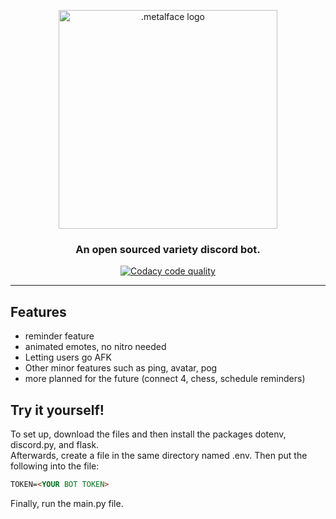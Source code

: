 <p align="center">
   <img src="https://i.imgur.com/pjqSS5A.png" width="350" alt=".metalface logo">
</p>
<h3 align="center">
   An open sourced variety discord bot.
</h3>
<p align="center">
<!--   <a href="https://ci.appveyor.com/project/fmbotdiscord/fmbot"><img src="https://ci.appveyor.com/api/projects/status/wy7md66rtm8ov1ej?svg=true" alt="Build status"></a> -->
  <a href="https://app.codacy.com/gh/piroozb/metalface/dashboard?branch=main"><img src="https://app.codacy.com/project/badge/Grade/8e480ce5875a4cbc8a126a8dd706c561" alt="Codacy code quality"/></a>
<!--   <a href="https://top.gg/bot/356268235697553409"><img src="https://top.gg/api/widget/status/356268235697553409.svg?noavatar=true" alt="Discord bot status"></a>
  <a href="https://top.gg/bot/356268235697553409"><img src="https://top.gg/api/widget/servers/356268235697553409.svg?noavatar=true" alt="Discord bot server amount"></a> -->
</p>
<hr />

<!-- [Click here to add the bot to your server](http://invite.fmbot.xyz/). -->

## Features
-   reminder feature
-   animated emotes, no nitro needed
-   Letting users go AFK
-   Other minor features such as ping, avatar, pog
-   more planned for the future (connect 4, chess, schedule reminders)

## Try it yourself!
To set up, download the files and then install the packages dotenv, discord.py, and flask.  
Afterwards, create a file in the same directory named .env. Then put the following into the file:

```markdown
TOKEN=<YOUR BOT TOKEN>
```
Finally, run the main.py file.
